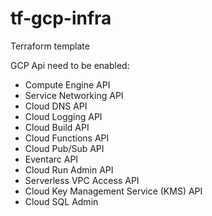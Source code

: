 # tf-gcp-infra
Terraform template

GCP Api need to be enabled:
- Compute Engine API
- Service Networking API
- Cloud DNS API
- Cloud Logging API
- Cloud Build API
- Cloud Functions API
- Cloud Pub/Sub API
- Eventarc API
- Cloud Run Admin API
- Serverless VPC Access API
- Cloud Key Management Service (KMS) API
- Cloud SQL Admin
